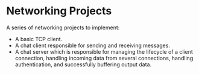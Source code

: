 # Networking Projects
A series of networking projects to implement: 
* A basic TCP client.
* A chat client responsible for sending and receiving messages.
* A chat server which is responsible for managing the lifecycle of a client connection, handling incoming data from several connections, handling authentication, and successfully
buffering output data.
